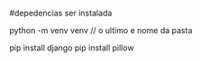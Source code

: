 #depedencias ser instalada

python -m venv venv // o ultimo e nome da pasta

pip install django
pip install pillow

